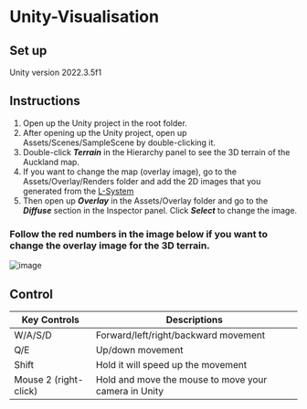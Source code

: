 # Unity-Visualisation

## Set up
Unity version 2022.3.5f1

## Instructions
1. Open up the Unity project in the root folder.
2. After opening up the Unity project, open up Assets/Scenes/SampleScene by double-clicking it.
3. Double-click ***Terrain*** in the Hierarchy panel to see the 3D terrain of the Auckland map.
5. If you want to change the map (overlay image), go to the Assets/Overlay/Renders folder and add the 2D images that you generated from the [L-System](https://github.com/UoA-CS715-Group12/Python-Lsystem)
6. Then open up ***Overlay*** in the Assets/Overlay folder and go to the ***Diffuse*** section in the Inspector panel. Click ***Select*** to change the image.

### Follow the red numbers in the image below if you want to change the overlay image for the 3D terrain.

![image](https://github.com/UoA-CS715-Group12/Unity-Visualisation/assets/69305722/bdfb406a-5516-4d95-843e-e41c6e4f7bd4)

## Control
| Key Controls | Descriptions |
| ------------- | ------------- |
| W/A/S/D | Forward/left/right/backward movement |
| Q/E | Up/down movement |
| Shift | Hold it will speed up the movement |
| Mouse 2 (right-click) | Hold and move the mouse to move your camera in Unity |
